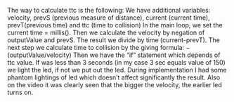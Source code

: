 The way to calculate ttc is the following:
  We have additional variables: velocity, prevS (previous measure of distance), current (current time), prevT(previous time) and ttc (time to collision)
  In the main loop, we set the current time = millis(). Then we calculate the velocity by negation of outputValue and prevS. The result we divide by time (current-prevT). The next step we calculate time to collision by the giving formula: −(outputValue/velocity)
  Then we have the “if” statement which depends of ttc value. If was less than 3 seconds (in my case 3 sec equals value of 150) we light the led, if not we put out the led.
  During implementation I had some phantom lightings of led which doesn’t affect significantly the result. Also on the video it was clearly seen that the bigger the velocity, the earlier led turns on.

